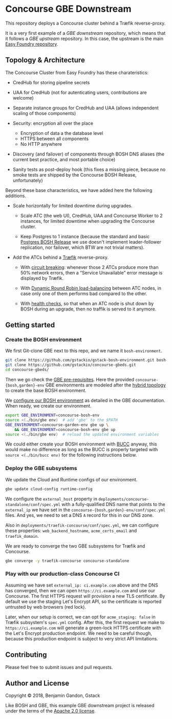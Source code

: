 Concourse GBE Downstream
========================

This repository deploys a Concourse cluster behind a Træfik reverse-proxy.

It is a very first example of a _GBE downstream_ repository, which means that
it follows a _GBE upstream_ repository. In this case, the upstream is the main
[Easy Foundry repository][easyfoundry_repo].

[easyfoundry_repo]: https://github.com/gstackio/gstack-bosh-environment



Topology & Architecture
-----------------------

The Concourse Cluster from Easy Foundry has these charateristics:

- CredHub for storing pipeline secrets

- UAA for CredHub (not for autenticating users, contributions are welcome)

- Separate instance groups for CredHub and UAA (allows independent scaling of
  those components)

- Security: encryption all over the place
    - Encryption of data a the database level
    - HTTPS between all components
    - No HTTP anywhere

- Discovery (and failover) of components through BOSH DNS aliases (the current
  best practice, and most portable choice)

- Sanity tests as post-deploy hook (this fixes a missing piece, because no
  smoke tests are shipped by the Concourse BOSH Release, unfortunately)


Beyond these base characteristics, we have added here the following additions.

- Scale horizontally for limited downtime during upgrades.

    - Scale ATC (the web UI), CredHub, UAA and Concourse Worker to 2 instances,
      for limited downtime when upgrading the Concourse cluster.

    - Keep Postgres to 1 instance (because the standard and basic
      [Postgres BOSH Release][postgres_release] we use doesn't implement
      leader-follower replication, nor failover, which BTW are not trivial
      matters).

- Add the ATCs behind a [Træfik][traefik_release] reverse-proxy.

    - With [circuit breaking][traefik_circuit_breaking]: whenever those 2 ATCs
      produce more than 50% network errors, then a “Service Unavailable” error
      message is displayed by Træfik.

    - With [Dynamic Round Robin load-balancing][traefik_drr_lb] between ATC
      nodes, in case only one of them performs bad compared to the other.

    - With [health checks][traefik_health_check], so that when an ATC node is
      shut down by BOSH during an upgrade, then no traffik is served to it
      anymore.

[postgres_release]: https://github.com/cloudfoundry/postgres-release
[traefik_release]: https://github.com/gstackio/traefik-boshrelease
[traefik_circuit_breaking]: https://docs.traefik.io/basics/#circuit-breakers
[traefik_drr_lb]: https://docs.traefik.io/basics/#load-balancing
[traefik_health_check]: https://docs.traefik.io/basics/#health-check



Getting started
---------------

### Create the BOSH environment

We first Git-clone GBE next to this repo, and we name it `bosh-environment`.

```bash
git clone https://github.com/gstackio/gstack-bosh-environment.git bosh-environment
git clone https://github.com/gstackio/concourse-gbeds.git
cd concourse-gbeds/
```

Then we go check the [GBE pre-requisites][gbe_bare_metal_doc]. Here the
provided `concourse-{bosh,garden}-env` GBE environments are modeled after the
[hybrid topology][hybrid_topology_doc] to create the base BOSH environment.

We [configure our BOSH environment][configure_gbe_env_doc] as detailed in the
GBE documentation. When ready, we create our environment.

```bash
export GBE_ENVIRONMENT=concourse-bosh-env
source <(./bin/gbe env)  # add 'gbe' to the $PATH
GBE_ENVIRONMENT=concourse-garden-env gbe up \
    && GBE_ENVIRONMENT=concourse-bosh-env gbe up
source <(./bin/gbe env)  # reload the updated environment variables
```

We could either create your BOSH environment with [BUCC][bucc_repo] anyway,
this would make no difference as long as the BUCC is properly targeted with
`source <(./bin/bucc env)` for the following instructions below.


### Deploy the GBE subsystems

We update the Cloud and Runtime configs of our environment.

```bash
gbe update cloud-config runtime-config
```

We configure the `external_host` property in
`deployments/concourse-standalone/conf/spec.yml` with a fully-qualified DNS
name that points to the `external_ip` we have set in the
`concourse-{bosh,garden}-env/conf/spec.yml` files. And yes, we need to set a
DNS `A` record for this in our DNS zone.

Also in `deployments/traefik-concourse/conf/spec.yml`, we can configure these
properties: `web_backend_hostname`, `acme_certs_email` and `traefik_domain`.

We are ready to converge the two GBE subsystems for Træfik and Concourse.

```bash
gbe converge -y traefik-concourse concourse-standalone
```


### Play with our production-class Concourse CI

Assuming we have set `external_ip: ci.example.com` above and the DNS has
converged, then we can open `https://ci.example.com` and use our Concourse.
The first HTTPS request will provision a new TLS certificate. By default we
use the staging Let's Encrypt API, so the certificate is reported untrusted by
web browsers (red lock).

Later, when our setup is correct, we can opt for `acme_staging: false` in
Træfik subsystem's `spec.yml` config. After this, the first request we make to
`https://ci.example.com` will generate a green-lock HTTPS certificate with the
Let's Encrypt production endpoint. We need to be careful though, because this
production endpoint is subject to very strict API limitations.

[gbe_bare_metal_doc]: https://github.com/gstackio/gstack-bosh-environment/blob/master/docs/getting-started/bare-metal.md
[hybrid_topology_doc]: https://github.com/gstackio/gstack-bosh-environment#topologies
[configure_gbe_env_doc]: https://github.com/gstackio/gstack-bosh-environment/blob/master/docs/getting-started/bare-metal.md#configure-the-bosh-environment
[bucc_repo]: https://github.com/starkandwayne/bucc



Contributing
------------

Please feel free to submit issues and pull requests.



Author and License
------------------

Copyright © 2018, Benjamin Gandon, Gstack

Like BOSH and GBE, this example GBE downstream project is released under the
terms of the [Apache 2.0 license](http://www.apache.org/licenses/LICENSE-2.0).

<!--
# Local Variables:
# indent-tabs-mode: nil
# End:
-->
